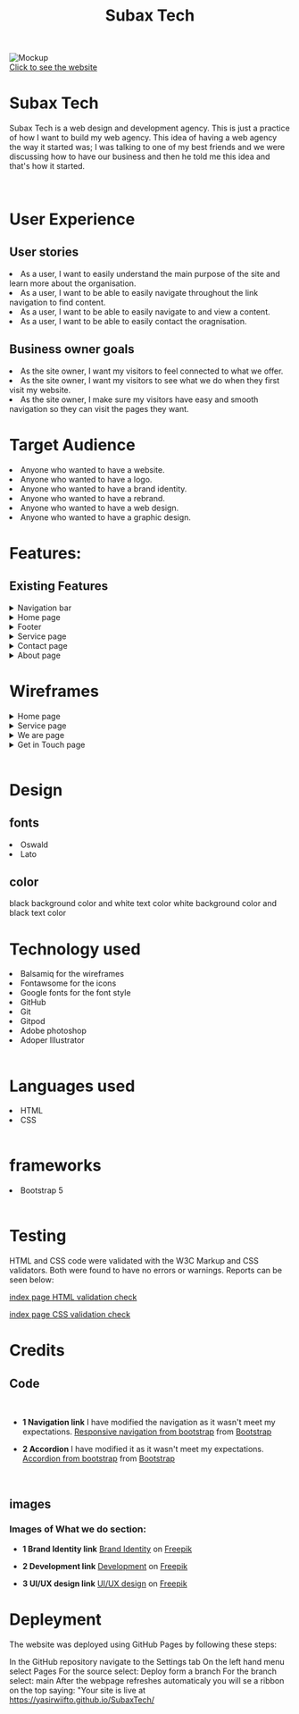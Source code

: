<h1 align="center">Subax Tech</h1>
<br>

![Mockup](assets/images/subaxtech-mockup1.png)
<br>
<a href="https://yasirwiifto.github.io/SubaxTech/" target="_blank"> Click to see the website</a>
<br>

# Subax Tech
 Subax Tech is a web design and development agency. This is just a practice of how I want to build my web agency. This idea of having a web agency the way it started was; I was talking to one of my best friends and we were discussing how to have our business and then he told me this idea and that's how it started.
 
 <br>

# User Experience
## User stories

<li>As a user, I want to easily understand the main purpose of the site and learn more about the organisation.</li>
<li>As a user, I want to be able to easily navigate throughout the link navigation to find content.</li>
<li>As a user, I want to be able to easily navigate to and view a content.</li>
<li>As a user, I want to be able to easily contact the oragnisation.</li>

## Business owner goals
<li>As the site owner, I want my visitors to feel connected to what we offer.</li>
<li>As the site owner, I want my visitors to see what we do when they first visit my website.</li>
<li>As the site owner, I make sure my visitors have easy and smooth navigation so they can visit the pages they want.</li>

# Target Audience

<li>Anyone who wanted to have a website.</li>
<li>Anyone who wanted to have a logo.</li>
<li>Anyone who wanted to have a brand identity.</li>
<li>Anyone who wanted to have a rebrand.</li>
<li>Anyone who wanted to have a web design.</li>
<li>Anyone who wanted to have a graphic design.</li>

# Features:
## Existing Features

<details>
<summary> Navigation bar</summary>
    - Logo andnavigation bar has a consistent look and placement on all three pages of the website supporting easy navigation.  It includes a simple Logo, Service page, we are page (about) and get in touch page (contact) and is responsive on multiple screen sizes.  On small screens (e.g. mobile devices) the navbar will be collapsed. 
  <br>

  ![Navbar](/assets/images/nav.png)
  </details>

<details>
<summary>Home page  </summary>
    </br>
    The home page is the first thing the visitors will see and I displayed a little tagline below the nav bar also what we do section after the tagline.
    <br>
  
  ![home page](assets/images/home-page.png)
</details>

<details>
<summary>Footer </summary>
<br>

![footer page](assets/images/footer-section.png)
</details>

<details>
<summary> Service page</summary>
<br>

![service page](assets/images/service-page.png)
</details>

<details>
<summary> Contact page </summary>
<br>

![contact page](assets/images/contact-page.png)
</details>

<details>
<summary> About page</summary>
<br>

![about page](assets/images/about-page.png)
</details>

# Wireframes

<details>
<summary> Home page</summary>

## home page deskop
![home page desktop wireframe](assets/wireframes/home-page-desktop.png)
<br>

### home page tablet
![home page tablet wireframe](assets/wireframes/home-page-table.png)
<br>

### home page mobile
![home page mobile wireframe](assets/wireframes/home-page-mobile.png)
</details>

<details>
<summary> Service page</summary>

### service page desktop
![service page desktop wireframe](assets/wireframes/service-desktop.png)
<br>

### service page tablet
![service page tablet wireframe](assets/wireframes/service-tablet.png)
<br>

### service page mobile
![service page mobile wireframe](assets/wireframes/service-mobile.png)
</details>

<details>
<summary> We are page</summary>

### we are page desktop
![we are page desktop wireframe](assets/wireframes/about-desktop.png)
<br>

### we are page tablet
![we are tablet wireframe](assets/wireframes/about-tablet.png)
<br>

### we are page mobile
![about page mobile wireframe](assets/wireframes/about-mobile.png)
</details>

<details>
<summary> Get in Touch page</summary>

### Get in Touch page desktop
![Get in Touch page desktop wireframe](assets/wireframes/contact-desktop.png)
<br>

### Get in Touch page tablet
![Get in Touch page tablet wireframe](assets/wireframes/contact-tablet.png)
<br>

### Get in Touchpage mobile
![Get in Touch page mobile wireframe](assets/wireframes/contact-mobile.png)

</details>

<br>

# Design

## fonts
 <li>Oswald</li>
 <li>Lato</li>

 ## color 
 black background color and white text color
white background color  and black text color

# Technology used
<li>Balsamiq for the wireframes</li>
<li>Fontawsome for the icons</li>
<li>Google fonts for the font style</li>
<li>GitHub</li>
<li>Git </li>
<li>Gitpod</li>
<li>Adobe photoshop </li>
<li>Adoper Illustrator </li>
<br>

 # Languages used 

   <li>HTML</li>
   <li>CSS</li>
   <br>

# frameworks

 <li> Bootstrap 5 </li>
 <br>
 
   # Testing
   
   HTML and CSS code were validated with the W3C Markup and CSS validators. Both were found to have no errors or warnings. Reports can be seen below:

   <a href="https://validator.w3.org/nu/#textarea"> index page HTML validation check</a>

   <a href="https://jigsaw.w3.org/css-validator/validator">index page CSS validation check</a> 
   <br>


# Credits

## Code
<br>

-   __1 Navigation link__
I have modified the navigation as it wasn't meet my expectations. <a href="https://getbootstrap.com/docs/5.0/components/navbar/"> Responsive navigation from bootstrap</a>
from <a href="https://getbootstrap.com/"> Bootstrap </a>

-   __2 Accordion__
I have modified it as it wasn't meet my expectations. <a href="https://getbootstrap.com/docs/5.0/components/accordion/"> Accordion from bootstrap</a>
from <a href="https://getbootstrap.com/"> Bootstrap </a>
<br>

## images

 ### Images of What we do section: 

-   __1 Brand Identity link__
<a href="https://www.freepik.com/free-vector/branding-concept-landing-page_4660417.htm?query=brand%20identity">Brand Identity</a> on <a href=" https://www.freepik.com">Freepik</a>

-   __2 Development link__
<a href="https://www.freepik.com/free-vector/tiny-developers-programming-website-internet-platform-flat-vector-illustration-cartoon-programmers-near-screen-with-open-code-script-software-development-digital-technology-concept_10613714.htm#query=web%20development&position=4&from_view=keyword">Development</a> on <a href=" https://www.freepik.com">Freepik</a>

-   __3 UI/UX design link__
<a href="https://www.freepik.com/free-vector/content-structure-concept-illustration_13246584.htm?query=ui%20designer">UI/UX design</a> on <a href=" https://www.freepik.com">Freepik</a>

# Depleyment

The website was deployed using GitHub Pages by following these steps:

In the GitHub repository navigate to the Settings tab
On the left hand menu select Pages
For the source select: Deploy form a branch
For the branch select: main
After the webpage refreshes automaticaly you will se a ribbon on the top saying: "Your site is live at https://yasirwiifto.github.io/SubaxTech/